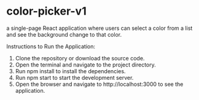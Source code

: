 # color-picker-v1
 a single-page React application where users can select a color from a list and see the background change to that color. 

Instructions to Run the Application:
1. Clone the repository or download the source code.
2. Open the terminal and navigate to the project directory.
3. Run npm install to install the dependencies.
4. Run npm start to start the development server.
5. Open the browser and navigate to http://localhost:3000 to see the application. 